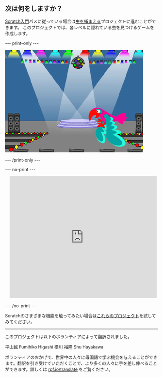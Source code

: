 ## 次は何をしますか？

[Scratch入門](https://projects.raspberrypi.org/ja-JP/pathways/scratch-intro)パスに従っている場合は[虫を捕まえる](https://projects.raspberrypi.org/ja-JP/projects/find-the-bug)プロジェクトに進むことができます。 このプロジェクトでは、各レベルに隠れている虫を見つけるゲームを作成します。

--- print-only ---

![「バスを捕まえる」プロジェクト。](images/find-the-bug.png)

--- /print-only ---

--- no-print ---

<div class="scratch-preview" style="margin-left: 15px;">
  <iframe allowtransparency="true" width="485" height="402" src="https://scratch.mit.edu/projects/embed/486719939/?autostart=false" frameborder="0"></iframe>
</div>

--- /no-print ---

Scratchのさまざまな機能を触ってみたい場合は[これらのプロジェクト](https://projects.raspberrypi.org/ja-JP/projects?software%5B%5D=scratch&curriculum%5B%5D=%201)を試してみてください。

***
このプロジェクトは以下のボランティアによって翻訳されました。

平山誠
Fumihiko Higashi
横川 裕隆
Shu Hayakawa 

ボランティアのおかげで、世界中の人々に母国語で学ぶ機会を与えることができます。翻訳を引き受けていただくことで、より多くの人々に手を差し伸べることができます。詳しくは [rpf.io/translate](https://rpf.io/translate) をご覧ください。
